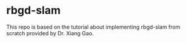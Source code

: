 # rbgd-slam
This repo is based on the tutorial about implementing rbgd-slam from scratch provided by Dr. Xiang Gao.
